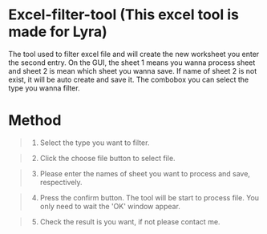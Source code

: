 # Excel-filter-tool (This excel tool is made for Lyra)

The tool used to filter excel file and will create the new worksheet you enter the second entry. 
On the GUI, the sheet 1 means you wanna process sheet and sheet 2 is mean which sheet you wanna save. 
If name of sheet 2 is not exist, it will be auto create and save it. The combobox you can select the type you wanna filter.

# Method

> 1. Select the type you want to filter.

> 2. Click the choose file button to select file.

> 3. Please enter the names of sheet you want to process and save, respectively.

> 4. Press the confirm button. The tool will be start to process file. You only need to wait the 'OK' window appear.

> 5. Check the result is you want, if not please contact me.


